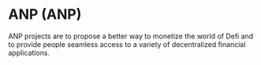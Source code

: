 # ANP (ANP)
ANP projects are to propose a better way to monetize the world of Defi and to provide people seamless access to a variety of decentralized financial applications.